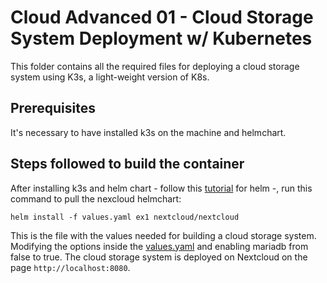 # Cloud Advanced 01 -  Cloud Storage System Deployment w/ Kubernetes

This folder contains all the required files for deploying a cloud storage system using K3s, a light-weight version of K8s. 

## Prerequisites

It's necessary to have installed k3s on the machine and helmchart. 

## Steps followed to build the container

After installing k3s and helm chart - follow this [tutorial](https://helm.sh/docs/intro/install/) for helm -, run this command to pull the nexcloud helmchart:

```
helm install -f values.yaml ex1 nextcloud/nextcloud
```

This is the file with the values needed for building a cloud storage system. Modifying the options inside the [values.yaml](https://github.com/robonoff/Cloud-Computing-2023-2024/blob/main/Advanced-01/values.yaml) and enabling mariadb from false to true. The cloud storage system is deployed on Nextcloud on the page `http://localhost:8080`. 
